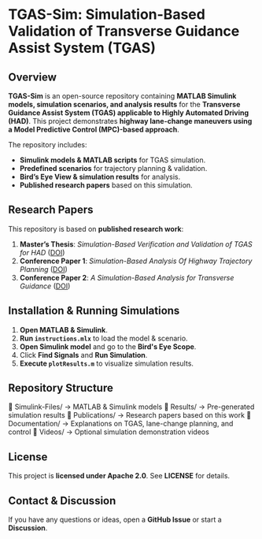 # TGAS-Sim: Simulation-Based Validation of Transverse Guidance Assist System (TGAS)

## Overview
**TGAS-Sim** is an open-source repository containing **MATLAB Simulink models, simulation scenarios, and analysis results** for the **Transverse Guidance Assist System (TGAS) applicable to Highly Automated Driving (HAD)**. This project demonstrates **highway lane-change maneuvers using a Model Predictive Control (MPC)-based approach**.

The repository includes:
- **Simulink models & MATLAB scripts** for TGAS simulation.
- **Predefined scenarios** for trajectory planning & validation.
- **Bird’s Eye View & simulation results** for analysis.
- **Published research papers** based on this simulation.

## Research Papers
This repository is based on **published research work**:
1. **Master’s Thesis**: *Simulation-Based Verification and Validation of TGAS for HAD* ([DOI](https://doi.org/10.13140/RG.2.2.21734.74567))
2. **Conference Paper 1**: *Simulation-Based Analysis Of Highway Trajectory Planning* ([DOI](https://doi.org/10.1109/iceccme52200.2021.9591044))
3. **Conference Paper 2**: *A Simulation-Based Analysis for Transverse Guidance* ([DOI](https://doi.org/10.1109/hora52670.2021.9461313))

## Installation & Running Simulations
1. **Open MATLAB & Simulink**.
2. **Run `instructions.mlx`** to load the model & scenario.
3. **Open Simulink model** and go to the **Bird's Eye Scope**.
4. Click **Find Signals** and **Run Simulation**.
5. **Execute `plotResults.m`** to visualize simulation results.

## Repository Structure
📂 Simulink-Files/ → MATLAB & Simulink models 
📂 Results/ → Pre-generated simulation results
📂 Publications/ → Research papers based on this work
📂 Documentation/ → Explanations on TGAS, lane-change planning, and control
📂 Videos/ → Optional simulation demonstration videos


## License
This project is **licensed under Apache 2.0**. See **LICENSE** for details.

## Contact & Discussion
If you have any questions or ideas, open a **GitHub Issue** or start a **Discussion**.
